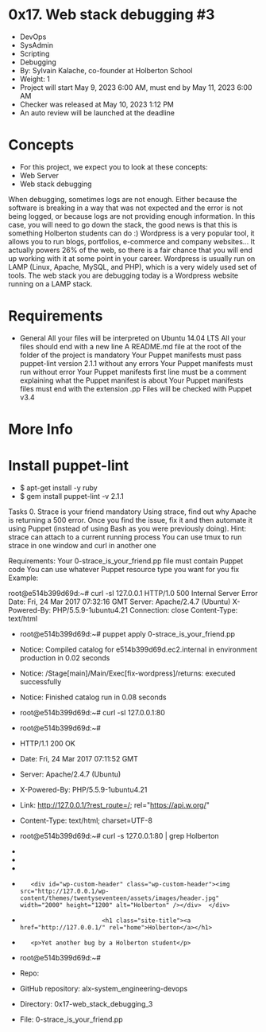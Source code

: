 # 0x17. Web stack debugging #3
* DevOps
* SysAdmin
* Scripting
* Debugging
* By: Sylvain Kalache, co-founder at Holberton School
* Weight: 1
* Project will start May 9, 2023 6:00 AM, must end by May 11, 2023 6:00 AM
* Checker was released at May 10, 2023 1:12 PM
* An auto review will be launched at the deadline

# Concepts
* For this project, we expect you to look at these concepts:
* Web Server
* Web stack debugging

When debugging, sometimes logs are not enough. Either because the software is breaking in a way that was not expected and the error is not being logged, or because logs are not providing enough information. In this case, you will need to go down the stack, the good news is that this is something Holberton students can do :)
Wordpress is a very popular tool, it allows you to run blogs, portfolios, e-commerce and company websites… It actually powers 26% of the web, so there is a fair chance that you will end up working with it at some point in your career.
Wordpress is usually run on LAMP (Linux, Apache, MySQL, and PHP), which is a very widely used set of tools.
The web stack you are debugging today is a Wordpress website running on a LAMP stack.

# Requirements
* General
All your files will be interpreted on Ubuntu 14.04 LTS
All your files should end with a new line
A README.md file at the root of the folder of the project is mandatory
Your Puppet manifests must pass puppet-lint version 2.1.1 without any errors
Your Puppet manifests must run without error
Your Puppet manifests first line must be a comment explaining what the Puppet manifest is about
Your Puppet manifests files must end with the extension .pp
Files will be checked with Puppet v3.4

# More Info
# Install puppet-lint
* $ apt-get install -y ruby
* $ gem install puppet-lint -v 2.1.1

Tasks
0. Strace is your friend
mandatory
Using strace, find out why Apache is returning a 500 error. Once you find the issue, fix it and then automate it using Puppet (instead of using Bash as you were previously doing).
Hint:
strace can attach to a current running process
You can use tmux to run strace in one window and curl in another one

Requirements:
Your 0-strace_is_your_friend.pp file must contain Puppet code
You can use whatever Puppet resource type you want for you fix
Example:

root@e514b399d69d:~# curl -sI 127.0.0.1
HTTP/1.0 500 Internal Server Error
Date: Fri, 24 Mar 2017 07:32:16 GMT
Server: Apache/2.4.7 (Ubuntu)
X-Powered-By: PHP/5.5.9-1ubuntu4.21
Connection: close
Content-Type: text/html

* root@e514b399d69d:~# puppet apply 0-strace_is_your_friend.pp
* Notice: Compiled catalog for e514b399d69d.ec2.internal in environment production in 0.02 seconds
* Notice: /Stage[main]/Main/Exec[fix-wordpress]/returns: executed successfully
* Notice: Finished catalog run in 0.08 seconds
* root@e514b399d69d:~# curl -sI 127.0.0.1:80
* root@e514b399d69d:~#
* HTTP/1.1 200 OK
* Date: Fri, 24 Mar 2017 07:11:52 GMT
* Server: Apache/2.4.7 (Ubuntu)
* X-Powered-By: PHP/5.5.9-1ubuntu4.21
* Link: <http://127.0.0.1/?rest_route=/>; rel="https://api.w.org/"
* Content-Type: text/html; charset=UTF-8

* root@e514b399d69d:~# curl -s 127.0.0.1:80 | grep Holberton
* <title>Holberton &#8211; Just another WordPress site</title>
* <link rel="alternate" type="application/rss+xml" title="Holberton &raquo; Feed" href="http://127.0.0.1/?feed=rss2" />
* <link rel="alternate" type="application/rss+xml" title="Holberton &raquo; Comments Feed" href="http://127.0.0.1/?feed=comments-rss2" />
*        <div id="wp-custom-header" class="wp-custom-header"><img src="http://127.0.0.1/wp-content/themes/twentyseventeen/assets/images/header.jpg" width="2000" height="1200" alt="Holberton" /></div>  </div>
*                            <h1 class="site-title"><a href="http://127.0.0.1/" rel="home">Holberton</a></h1>
*        <p>Yet another bug by a Holberton student</p>
* root@e514b399d69d:~#
* Repo:

* GitHub repository: alx-system_engineering-devops
* Directory: 0x17-web_stack_debugging_3
* File: 0-strace_is_your_friend.pp
